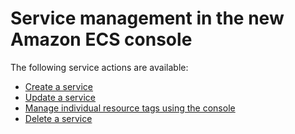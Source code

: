 # Service management in the new Amazon ECS console<a name="available-service-actions"></a>

The following service actions are available:
+ [Create a service](https://docs.aws.amazon.com/AmazonECS/latest/developerguide/create-service-console-v2.html)
+  [Update a service](https://docs.aws.amazon.com/AmazonECS/latest/developerguide/update-service-console-v2.html)
+ [Manage individual resource tags using the console](https://docs.aws.amazon.com/AmazonECS/latest/developerguide/ecs-using-tags.html#adding-or-deleting-tags)
+ [Delete a service](https://docs.aws.amazon.com/https://docs.aws.amazon.com/AmazonECS/latest/developerguide/delete-service-v2.html)